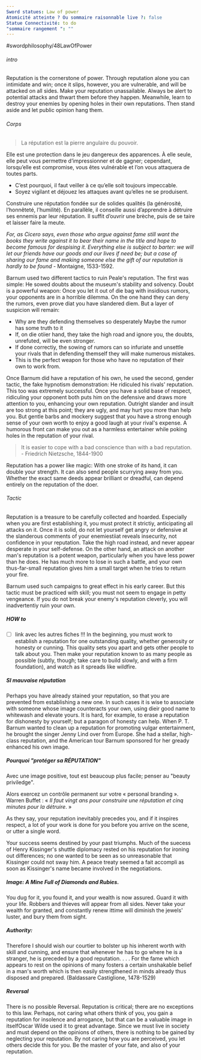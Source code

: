 ```yaml
---
Sword statues: Law of power
Atomicité atteinte ? Ou sommaire raisonnable live ?: false
Statue Connectivité: to do
"sommaire rangement ": ""
---
```


#swordphilosophy/48LawOfPower 

###### intro
Reputation is the cornerstone of power. Through reputation alone you can intimidate and win; once it slips, however, you are vulnerable, and will be attacked on all sides. Make your reputation unassailable. Always be alert to potential attacks and thwart them before they happen. Meanwhile, learn to destroy your enemies by opening holes in their own reputations. Then stand aside and let public opinion hang them.
###### Corps

> La réputation est la pierre angulaire du pouvoir.

Elle est une protection dans le jeu dangereux des apparences. À elle seule, elle peut vous permettre d’impressionner et de gagner; cependant, lorsqu’elle est compromise, vous êtes vulnérable et l’on vous attaquera de toutes parts.
- C’est pourquoi, il faut veiller à ce qu’elle soit toujours impeccable. 
- Soyez vigilant et déjouez les attaques avant qu’elles ne se produisent. 

Construire une réputation fondée sur de solides qualités (la générosité, l’honnêteté, l’humilité). 
En parallèle, il conseille aussi d’apprendre à détruire ses ennemis par leur réputation. Il suffit d’ouvrir une brèche, puis de se taire et laisser faire la meute.

*For, as Cicero says, even those who argue against fame still want the books they write against it to bear their name in the title and hope to become famous for despising it. Everything else is subject to barter: we will let our friends have our goods and our lives if need be; but a case of sharing our fame and making someone else the gift of our reputation is hardly to be found* - Montaigne, 1533-1592.

Barnum used two different tactics to ruin Peale's reputation. The first was simple: He sowed doubts about the museum's stability and solvency. 
Doubt is a powerful weapon: Once you let it out of die bag with insidious rumors, your opponents are in a horrible dilemma.
On the one hand they can deny the rumors, even prove diat you have slandered diem. 
But a layer of suspicion will remain:
- Why are they defending themselves so desperately Maybe the rumor has some truth to it 
- If, on die otiier hand, they take the high road and ignore you, the doubts, unrefuted, will be even stronger. 
- If done correctiy, the sowing of rumors can so infuriate and unsettle your rivals that in defending themself they will make numerous mistakes. 
- This is the perfect weapon for those who have no reputation of their own to work from.

Once Barnum did have a reputation of his own, he used the second, gender tactic, the fake hypnotism demonstration: He ridiculed his rivals' reputation. 
This too was extremely successful. Once you have a solid base of respect, ridiculing your opponent both puts him on the defensive and draws more attention to you, enhancing your own reputation. Outright slander and insult are too strong at this point; they are ugly, and may hurt you more than help you. 
But gentle barbs and mockery suggest that you have a strong enough sense of your own worth to enjoy a good laugh at your rival's expense. A humorous front can make you out as a harmless entertainer while poking holes in the reputation of your rival.

> It is easier to cope with a bad conscience than with a bad reputation.
> \- Friedrich Nietzsche, 1844-1900

Reputation has a power like magic: With one stroke of its hand, it can double your strength. It can also send people scurrying away from you. Whether the exact same deeds appear brilliant or dreadful, can depend entirely on the reputation of the doer.

###### Tactic
Reputation is a treasure to be carefully collected and hoarded. Especially when you are first establishing it, you must protect it strictiy, anticipating all attacks on it. Once it is solid, do not let yourself get angry or defensive at the slanderous comments of your enemiestiiat reveals insecurity, not confidence in your reputation. Take the high road instead, and never appear desperate in your self-defense. On the other hand, an attack on another man's reputation is a potent weapon, particularly when you have less power than he does. He has much more to lose in such a battle, and your own thus-far-small reputation gives him a small target when he tries to return your fire. 

Barnum used such campaigns to great effect in his early career. But this tactic must be practiced with skill; you must not seem to engage in petty vengeance. If you do not break your enemy's reputation cleverly, you will inadvertentiy ruin your own.


##### HOW to
- [ ] link avec les autres fiches !!!
In the beginning, you must work to establish a reputation for one outstanding quality, whether generosity or honesty or cunning. 
This quality sets you apart and gets other people to talk about you. 
Then make your reputation known to as many people as possible (subtly, though; take care to build slowly, and with a firm foundation), and watch as it spreads like wildfire.

##### SI mauvaise réputation
Perhaps you have already stained your reputation, so that you are prevented from establishing a new one. In such cases it is wise to associate with someone whose image counteracts your own, using dieir good name to whitewash and elevate yours. It is hard, for example, to erase a reputation for dishonesty by yourself; but a paragon of honesty can help. When P. T. Barnum wanted to clean up a reputation for promoting vulgar entertainment, he brought the singer Jenny Lind over from Europe. She had a stellar, high-class reputation, and the American tour Barnum sponsored for her gready enhanced his own image.

##### Pourquoi "protéger sa RÉPUTATION"
Avec une image positive, tout est beaucoup plus facile; penser au "beauty priviledge".

Alors exercez un contrôle permanent sur votre « personal branding ».
Warren Buffet : « _Il faut vingt ans pour construire une réputation et cinq minutes pour la détruire_. » 

As they say, your reputation inevitably precedes you, and if it inspires respect, a lot of your work is done for you before you arrive on the scene, or utter a single word.

Your success seems destined by your past triumphs. Much of the suecess of Henry Kissinger's shuttle diplomacy rested on his reputation for ironing out differences; no one wanted to be seen as so unreasonable that Kissinger could not sway him. 
A peace treaty seemed a fait accompli as soon as Kissinger's name became involved in the negotiations.

##### Image:  A Mine Full of Diamonds and Rubies.
You dug for it, you found it, and your wealth is now assured.
Guard it with your life. Robbers and thieves will appear from all sides. Never take your wealth for granted, and constantly renew ittime will diminish the jewels' luster,
and bury them from sight.

##### Authority: 
Therefore I should wish our courtier to bolster up his inherent worth with skill and cunning, and ensure that whenever he has to go where he is a stranger, he is preceded by a good reputation. . . . For the fame which appears to rest on the opinions of many fosters a certain unshakable belief in a man's worth which is then easily strengthened in minds already thus disposed and prepared. (Baldassare Castiglione, 1478-1529)

##### Reversal
There is no possible Reversal. Reputation is critical; there are no exceptions to this law. Perhaps, not caring what others think of you, you gain a reputation for insolence and arrogance, but that can be a valuable image in itselfOscar Wilde used it to great advantage. Since we must live in society and must depend on the opinions of others, there is nothing to be gained by neglecting your reputation. By not caring how you are perceived, you let others decide this for you. Be the master of your fate, and also of your reputation.

